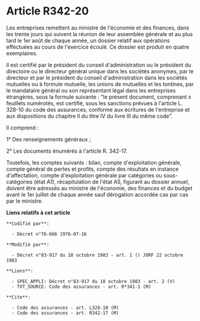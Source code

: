 # Article R342-20

Les entreprises remettent au ministre de l'économie et des finances, dans les trente jours qui suivent la réunion de leur
assemblée générale et au plus tard le 1er août de chaque année, un dossier relatif aux opérations effectuées au cours de
l'exercice écoulé. Ce dossier est produit en quatre exemplaires.

Il est certifié par le président du conseil d'administration ou le président du directoire ou le directeur général unique
dans les sociétés anonymes, par le directeur et par le président du conseil d'administration dans les sociétés mutuelles ou à
formule mutuelle, les unions de mutuelles et les tontines, par le mandataire général ou son représentant légal dans les
entreprises étrangères, sous la formule suivante : "le présent document, comprenant x feuillets numérotés, est certifié, sous
les sanctions prévues à l'article L. 328-10 du code des assurances, conforme aux écritures de l'entreprise et aux
dispositions du chapitre II du titre IV du livre III du même code".

Il comprend :

1° Des renseignements généraux ;

2° Les documents énumérés à l'article R. 342-17.

Toutefois, les comptes suivants : bilan, compte d'exploitation générale, compte général de pertes et profits, compte des
résultats en instance d'affectation, compte d'exploitation générale par catégories ou sous-catégories (état A1),
récapitulation de l'état A5, figurant au dossier annuel, doivent être adressés au ministre de l'économie, des finances et du
budget avant le 1er juillet de chaque année sauf dérogation accordée cas par cas par le ministre.

**Liens relatifs à cet article**

	**Codifié par**:

	  - Décret n°76-666 1976-07-16

	**Modifié par**:

	  - Décret n°83-917 du 18 octobre 1983 - art. 1 () JORF 22 octobre 1983

	**Liens**:

	  - SPEC_APPLI: Décret n°83-917 du 18 octobre 1983 - art. 2 (V)
	  - TXT_SOURCE: Code des assurances - art. R*341-1 (M)

	**Cite**:

	  - Code des assurances - art. L328-10 (M)
	  - Code des assurances - art. R342-17 (M)
